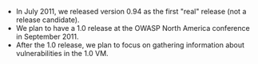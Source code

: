   - In July 2011, we released version 0.94 as the first "real" release
    (not a release candidate).
  - We plan to have a 1.0 release at the OWASP North America conference
    in September 2011.
  - After the 1.0 release, we plan to focus on gathering information
    about vulnerabilities in the 1.0 VM.